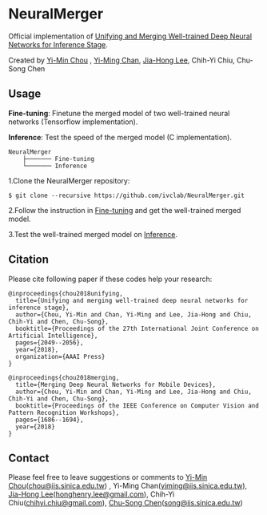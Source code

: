 # NeuralMerger
Official implementation of [Unifying and Merging Well-trained Deep Neural Networks for Inference Stage](https://arxiv.org/abs/1805.04980).

Created by [Yi-Min Chou](https://github.com/yyyjoe) , [Yi-Ming Chan](https://github.com/yimingchan), [Jia-Hong Lee](https://github.com/Jia-HongHenryLee), Chih-Yi Chiu, Chu-Song Chen

## Usage
**Fine-tuning**: Finetune the merged model of two well-trained neural networks (Tensorflow implementation).

**Inference**: Test the speed of the merged model (C implementation).

    NeuralMerger
        ├─────── Fine-tuning
        └─────── Inference


1.Clone the NeuralMerger repository:

    $ git clone --recursive https://github.com/ivclab/NeuralMerger.git


2.Follow the instruction in [Fine-tuning](https://github.com/ivclab/NeuralMerger/tree/master/Fine-tuning) and get the well-trained merged model.
  

3.Test the well-trained merged model on [Inference](https://github.com/ivclab/NeuralMerger/tree/master/Inference).


## Citation
Please cite following paper if these codes help your research:

    @inproceedings{chou2018unifying,
      title={Unifying and merging well-trained deep neural networks for inference stage},
      author={Chou, Yi-Min and Chan, Yi-Ming and Lee, Jia-Hong and Chiu, Chih-Yi and Chen, Chu-Song},
      booktitle={Proceedings of the 27th International Joint Conference on Artificial Intelligence},
      pages={2049--2056},
      year={2018},
      organization={AAAI Press}
    }
    
    @inproceedings{chou2018merging,
      title={Merging Deep Neural Networks for Mobile Devices},
      author={Chou, Yi-Min and Chan, Yi-Ming and Lee, Jia-Hong and Chiu, Chih-Yi and Chen, Chu-Song},
      booktitle={Proceedings of the IEEE Conference on Computer Vision and Pattern Recognition Workshops},
      pages={1686--1694},
      year={2018}
    }   
    
## Contact
Please feel free to leave suggestions or comments to [Yi-Min Chou](https://github.com/yyyjoe)(chou@iis.sinica.edu.tw) , Yi-Ming Chan(yiming@iis.sinica.edu.tw), [Jia-Hong Lee](https://github.com/Jia-HongHenryLee)(honghenry.lee@gmail.com), Chih-Yi Chiu(chihyi.chiu@gmail.com), [Chu-Song Chen](https://www.iis.sinica.edu.tw/pages/song/)(song@iis.sinica.edu.tw)

